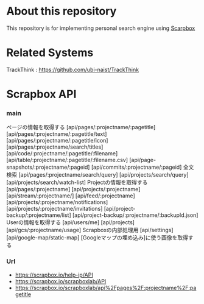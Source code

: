 # About this repository
This repository is for implementing personal search engine using [Scarpbox](https://scrapbox.io/)

# Related Systems
TrackThink : https://github.com/ubi-naist/TrackThink

# Scrapbox API

### main
ページの情報を取得する
 [api/pages/:projectname/:pagetitle]
 [api/pages/:projectname/:pagetitle/text]
 [api/pages/:projectname/:pagetitle/icon]
 [api/pages/:projectname/search/titles]
 [api/code/:projectname/:pagetitle/:filename]
 [api/table/:projectname/:pagetitle/:filename.csv]
 [api/page-snapshots/:projectname/:pageid]
 [api/commits/:projectname/:pageid]
全文検索
 [api/pages/:projectname/search/query]
 [api/projects/search/query]
 [api/projects/search/watch-list]
Projectの情報を取得する
 [api/pages/:projectname]
 [api/projects/:projectname]
 [api/stream/:projectname/]
 [api/feed/:projectname]
 [api/projects/:projectname/notifications]
 [api/projects/:projectname/invitations]
 [api/project-backup/:projectname/list]
 [api/project-backup/:projectname/:backupId.json]
Userの情報を取得する
 [api/users/me]
 [api/projects]
 [api/gcs/:projectname/usage]
Scrapboxの内部処理用
 [api/settings]
 [api/google-map/static-map]
  [Googleマップの埋め込み]に使う画像を取得する

### Url
- https://scrapbox.io/help-jp/API
- https://scrapbox.io/scrapboxlab/API
- https://scrapbox.io/scrapboxlab/api%2Fpages%2F:projectname%2F:pagetitle
